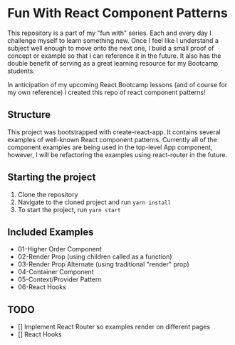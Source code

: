# Fun With React Component Patterns

This repository is a part of my "fun with" series. Each and every day I challenge myself to learn something new. Once I feel like I understand a subject well enough to move onto the next one, I build a small proof of concept or example so that I can reference it in the future. It also has the double benefit of serving as a great learning resource for my Bootcamp students.

In anticipation of my upcoming React Bootcamp lessons (and of course for my own reference) I created this repo of react component patterns!

## Structure

This project was bootstrapped with create-react-app. It contains several examples of well-known React component patterns. Currently all of the component examples are being used in the top-level App component, however, I will be refactoring the examples using react-router in the future. 

## Starting the project

1. Clone the repository
2. Navigate to the cloned project and run `yarn install`
3. To start the project, run `yarn start`

## Included Examples

- 01-Higher Order Component
- 02-Render Prop (using children called as a function)
- 03-Render Prop Alternate (using traditional "render" prop)
- 04-Container Component
- 05-Context/Provider Pattern
- 06-React Hooks

## TODO

- [] Implement React Router so examples render on different pages
- [] React Hooks
